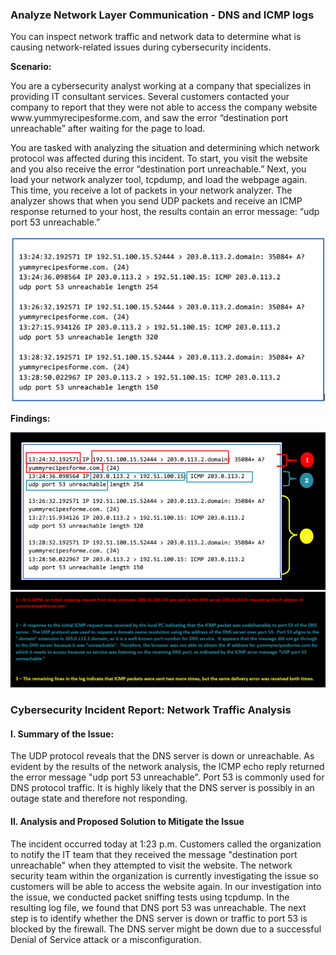 <h3>Analyze Network Layer Communication - DNS and ICMP logs </h3>

You can inspect network traffic and network data to determine what is causing network-related issues during cybersecurity incidents. <br>

<strong>Scenario:</strong>
<p>
You are a cybersecurity analyst working at a company that specializes in providing IT consultant services. Several customers contacted your company to report that they were not able to access the company website www.yummyrecipesforme.com, and saw the error “destination port unreachable” after waiting for the page to load.

You are tasked with analyzing the situation and determining which network protocol was affected during this incident. To start, you visit the website and you also receive the error “destination port unreachable.” Next, you load your network analyzer tool, tcpdump, and load the webpage again. This time, you receive a lot of packets in your network analyzer. The analyzer shows that when you send UDP packets and receive an ICMP response returned to your host, the results contain an error message: “udp port 53 unreachable.” 
</p>


<img src="https://github.com/Nisha318/Nisha318.github.io/blob/master/assets/images/DNS%20and%20ICMP%20log.PNG">




<strong>Findings: </strong>

<img src="https://github.com/Nisha318/Nisha318.github.io/blob/master/assets/images/DNS%20and%20ICMP%20log%202.PNG">

<img src="https://github.com/Nisha318/Nisha318.github.io/blob/master/assets/images/DNS%20and%20ICMP%20log%203.PNG">


<h3> Cybersecurity Incident Report: Network Traffic Analysis</h3>

<h4>I. Summary of the Issue:</h4>
The UDP protocol reveals that the DNS server is down or unreachable.  As evident by the results of the network analysis, the ICMP echo reply returned the error message "udp port 53 unreachable".  Port 53 is commonly used for DNS protocol traffic.  It is highly likely that the DNS server is possibly in an outage state and therefore not responding.


<h4> II.  Analysis and Proposed Solution to Mitigate the Issue </h4>

The incident occurred today at 1:23 p.m.  Customers called the organization to notify the IT team that they received the message "destination port unreachable" when they attempted to visit the website.  The network security team within the organization is currently investigating the issue so customers will be able to access the website again.  In our investigation into the issue, we conducted packet sniffing tests using tcpdump.  In the resulting log file, we found that DNS port 53 was unreachable.  The next step is to identify whether the DNS server is down or traffic to port 53 is blocked by the firewall.  The DNS server might be down due to a successful Denial of Service attack or a misconfiguration.































